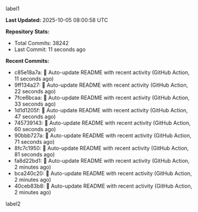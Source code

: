 
label1 
<!-- ACTIVITY_START -->
**Last Updated:** 2025-10-05 08:00:58 UTC

**Repository Stats:**
- Total Commits: 38242
- Last Commit: 11 seconds ago

**Recent Commits:**
- c85e18a7a: 🤖 Auto-update README with recent activity (GitHub Action, 11 seconds ago)
- 9ff134a27: 🤖 Auto-update README with recent activity (GitHub Action, 22 seconds ago)
- 7fce6bcaa: 🤖 Auto-update README with recent activity (GitHub Action, 33 seconds ago)
- 1d1d1205f: 🤖 Auto-update README with recent activity (GitHub Action, 47 seconds ago)
- 745739143: 🤖 Auto-update README with recent activity (GitHub Action, 60 seconds ago)
- 90bbb727a: 🤖 Auto-update README with recent activity (GitHub Action, 71 seconds ago)
- 8fc7c1950: 🤖 Auto-update README with recent activity (GitHub Action, 81 seconds ago)
- fa8d22bd1: 🤖 Auto-update README with recent activity (GitHub Action, 2 minutes ago)
- bca240c20: 🤖 Auto-update README with recent activity (GitHub Action, 2 minutes ago)
- 40ceb83b8: 🤖 Auto-update README with recent activity (GitHub Action, 2 minutes ago)
<!-- ACTIVITY_END -->

label2
